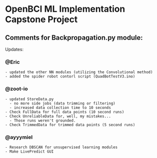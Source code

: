 # OpenBCI ML Implementation Capstone Project

## Comments for Backpropagation.py module:

Updates:

  ### @Eric 
    - updated the other NN modules (utilizing the Convolutional method)
    - added the spider robot contorl script (QuadBotTestV3.ino)

  ### @zoot-io
    - updated StoreData.py
      - no more side jobs (data trimming or filtering)
      - increased data collection time to 10 seconds
    - Check FullData for full data points (10 second runs)
    - Check UnreliableData for, well, my mistakes... 
      - Those runs weren't grounded.
    - Check TrimmedData for trimmed data points (5 second runs)
    
  ### @ayyymiel
    - Research DBSCAN for unsupervised learning modules
    - Make LivePredict GUI
    
